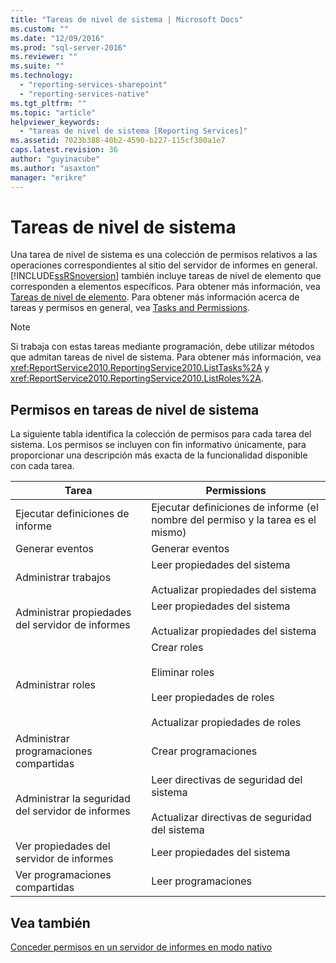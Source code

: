 ```yaml
---
title: "Tareas de nivel de sistema | Microsoft Docs"
ms.custom: ""
ms.date: "12/09/2016"
ms.prod: "sql-server-2016"
ms.reviewer: ""
ms.suite: ""
ms.technology: 
  - "reporting-services-sharepoint"
  - "reporting-services-native"
ms.tgt_pltfrm: ""
ms.topic: "article"
helpviewer_keywords: 
  - "tareas de nivel de sistema [Reporting Services]"
ms.assetid: 7023b388-40b2-4590-b227-115cf380a1e7
caps.latest.revision: 36
author: "guyinacube"
ms.author: "asaxton"
manager: "erikre"
---
```

# Tareas de nivel de sistema
  Una tarea de nivel de sistema es una colección de permisos relativos a las operaciones correspondientes al sitio del servidor de informes en general. [!INCLUDE[ssRSnoversion](../../includes/ssrsnoversion-md.md)] también incluye tareas de nivel de elemento que corresponden a elementos específicos. Para obtener más información, vea [Tareas de nivel de elemento](../../reporting-services/security/item-level-tasks.md). Para obtener más información acerca de tareas y permisos en general, vea [Tasks and Permissions](../../reporting-services/security/tasks-and-permissions.md).  
  
> [!NOTE]  
>  Si trabaja con estas tareas mediante programación, debe utilizar métodos que admitan tareas de nivel de sistema. Para obtener más información, vea <xref:ReportService2010.ReportingService2010.ListTasks%2A> y <xref:ReportService2010.ReportingService2010.ListRoles%2A>.  
  
## Permisos en tareas de nivel de sistema  
 La siguiente tabla identifica la colección de permisos para cada tarea del sistema. Los permisos se incluyen con fin informativo únicamente, para proporcionar una descripción más exacta de la funcionalidad disponible con cada tarea.  
  
|Tarea|Permissions|  
|----------|-----------------|  
|Ejecutar definiciones de informe|Ejecutar definiciones de informe (el nombre del permiso y la tarea es el mismo)|  
|Generar eventos|Generar eventos|  
|Administrar trabajos|Leer propiedades del sistema<br /><br /> Actualizar propiedades del sistema|  
|Administrar propiedades del servidor de informes|Leer propiedades del sistema<br /><br /> Actualizar propiedades del sistema|  
|Administrar roles|Crear roles<br /><br /> Eliminar roles<br /><br /> Leer propiedades de roles<br /><br /> Actualizar propiedades de roles|  
|Administrar programaciones compartidas|Crear programaciones|  
|Administrar la seguridad del servidor de informes|Leer directivas de seguridad del sistema<br /><br /> Actualizar directivas de seguridad del sistema|  
|Ver propiedades del servidor de informes|Leer propiedades del sistema|  
|Ver programaciones compartidas|Leer programaciones|  
  
## Vea también  
 [Conceder permisos en un servidor de informes en modo nativo](../../reporting-services/security/granting-permissions-on-a-native-mode-report-server.md)  
  
  
